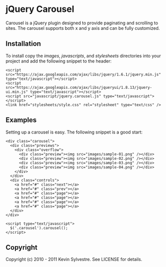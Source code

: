 # jQuery Carousel

Carousel is a jQuery plugin designed to provide paginating and scrolling to sites. The carousel supports both x and y axis and can be fully customized.

## Installation

To install copy the *images*, *javascripts*, and *stylesheets* directories into your project and add the following snippet to the header:

    <script src="https://ajax.googleapis.com/ajax/libs/jquery/1.6.1/jquery.min.js" type="text/javascript"></script>
    <script src="https://ajax.googleapis.com/ajax/libs/jqueryui/1.8.13/jquery-ui.min.js" type="text/javascript"></script>
    <script src="javascript/jquery.carousel.js" type="text/javascript"></script>
    <link href="stylesheets/style.css" rel="stylesheet" type="text/css" />
  
## Examples

Setting up a carousel is easy. The following snippet is a good start:
    
    <div class="carousel">
      <div class="previews">
        <div class="overflow">
          <div class="preview"><img src="images/sample-01.png" /></div>
          <div class="preview"><img src="images/sample-02.png" /></div>
          <div class="preview"><img src="images/sample-03.png" /></div>
          <div class="preview"><img src="images/sample-04.png" /></div>
        </div>
      </div>
      <div class="controls">
        <a href="#" class="next"></a>
        <a href="#" class="prev"></a>
        <a href="#" class="page"></a> 
        <a href="#" class="page"></a> 
        <a href="#" class="page"></a> 
        <a href="#" class="page"></a>
      </div>
    </div>

    <script type="text/javascript">
      $('.carousel').carousel();
    </script>

## Copyright

Copyright (c) 2010 - 2011 Kevin Sylvestre. See LICENSE for details.
